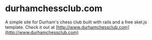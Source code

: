 # durhamchessclub.com 

A simple site for Durham's chess club built with rails and a free skel.js template.
Check it out at [http://www.durhamchessclub.com](http://www.durhamchessclub.com)
